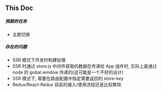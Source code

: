 ## This Doc

##### 预期的任务

- 主题切换



##### 存在的问题

- SSR 模式下开发时构建较慢
- SSR 时通过 store.js 中间件获取的数据在传递给 App 组件时, 实际上是通过 node 的 gobal.window 传递的(这可能是一个不好的设计)
- SSR 模式下, 需要在路由配置中指定需要返回的 store-key
- Redux/React-Redux 目前的接入/使用流程还是比较繁琐
